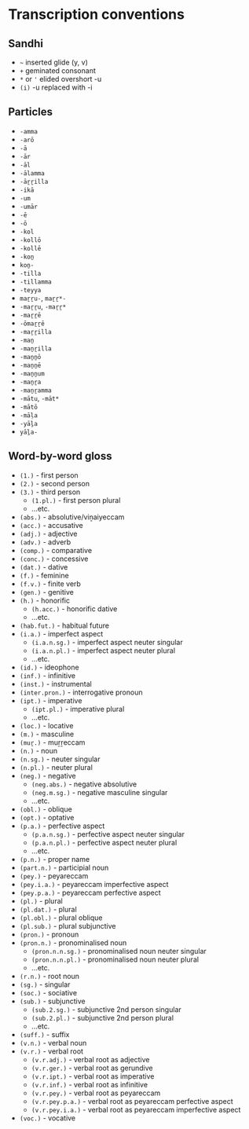 # Transcription conventions

## Sandhi

- `~` inserted glide (y, v)
- `+` geminated consonant
- `*` or `'` elided overshort -u
- `(i)` -u replaced with -i

## Particles

- `-amma`
- `-arō`
- `-ā`
- `-ār`
- `-āl`
- `-ālamma`
- `-āṟṟilla`
- `-ikā`
- `-um`
- `-umār`
- `-ē`
- `-ō`
- `-kol`
- `-kollō`
- `-kollē`
- `-koṉ`
- `koṉ-`
- `-tilla`
- `-tillamma`
- `-teyya`
- `maṟṟu-`, `maṟṟ*-`
- `-maṟṟu`, `-maṟṟ*`
- `-maṟṟē`
- `-ōmaṟṟē`
- `-maṟṟilla`
- `-maṉ`
- `-maṉṟilla`
- `-maṉṉō`
- `-maṉṉē`
- `-maṉṉum`
- `-maṉṟa`
- `-maṉṟamma`
- `-mātu`, `-māt*`
- `-mātō`
- `-māḷa`
- `-yāḻa`
- `yāḻa-`

## Word-by-word gloss

- `(1.)` - first person
- `(2.)` - second person
- `(3.)` - third person
    - `(1.pl.)` - first person plural
    - ...etc.
- `(abs.)` - absolutive/viṉaiyeccam
- `(acc.)` - accusative
- `(adj.)` - adjective
- `(adv.)` - adverb
- `(comp.)` - comparative
- `(conc.)` - concessive
- `(dat.)` - dative
- `(f.)` - feminine
- `(f.v.)` - finite verb
- `(gen.)` - genitive
- `(h.)` - honorific
    - `(h.acc.)` - honorific dative
    - ...etc.
- `(hab.fut.)` - habitual future
- `(i.a.)` - imperfect aspect
    - `(i.a.n.sg.)` - imperfect aspect neuter singular
    - `(i.a.n.pl.)` - imperfect aspect neuter plural
    - ...etc.
- `(id.)` - ideophone
- `(inf.)` - infinitive
- `(inst.)` - instrumental
- `(inter.pron.)` - interrogative pronoun
- `(ipt.)` - imperative
    - `(ipt.pl.)` - imperative plural
    - ...etc.
- `(loc.)` - locative
- `(m.)` - masculine
- `(muṟ.)` - muṟṟeccam
- `(n.)` - noun
- `(n.sg.)` - neuter singular
- `(n.pl.)` - neuter plural
- `(neg.)` - negative
    - `(neg.abs.)` - negative absolutive
    - `(neg.m.sg.)` - negative masculine singular
    - ...etc.
- `(obl.)` - oblique
- `(opt.)` - optative
- `(p.a.)` - perfective aspect
    - `(p.a.n.sg.)` - perfective aspect neuter singular
    - `(p.a.n.pl.)` - perfective aspect neuter plural
    - ...etc.
- `(p.n.)` - proper name
- `(part.n.)` - participial noun
- `(pey.)` - peyareccam
- `(pey.i.a.)` - peyareccam imperfective aspect
- `(pey.p.a.)` - peyareccam perfective aspect
- `(pl.)` - plural
- `(pl.dat.)` - plural
- `(pl.obl.)` - plural oblique
- `(pl.sub.)` - plural subjunctive
- `(pron.)` - pronoun
- `(pron.n.)` - pronominalised noun
    - `(pron.n.n.sg.)` - pronominalised noun neuter singular
    - `(pron.n.n.pl.)` - pronominalised noun neuter plural
    - ...etc.
- `(r.n.)` - root noun
- `(sg.)` - singular
- `(soc.)` - sociative
- `(sub.)` - subjunctive
    - `(sub.2.sg.)` - subjunctive 2nd person singular
    - `(sub.2.pl.)` - subjunctive 2nd person plural
    - ...etc.
- `(suff.)` - suffix
- `(v.n.)` - verbal noun
- `(v.r.)` - verbal root
    - `(v.r.adj.)` - verbal root as adjective
    - `(v.r.ger.)` - verbal root as gerundive
    - `(v.r.ipt.)` - verbal root as imperative
    - `(v.r.inf.)` - verbal root as infinitive
    - `(v.r.pey.)` - verbal root as peyareccam
    - `(v.r.pey.p.a.)` - verbal root as peyareccam perfective aspect
    - `(v.r.pey.i.a.)` - verbal root as peyareccam imperfective aspect
- `(voc.)` - vocative
